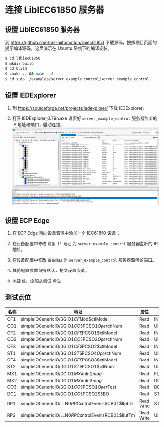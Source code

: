 # 连接 LibIEC61850 服务器

## 设置 LibIEC61850 服务器

到 https://github.com/mz-automation/libiec61850 下载源码，按照项目页面的提示编译源码，这里演示在 Ubuntu 系统下的编译安装。

```sh
$ cd libiec61850
$ mkdir build
$ cd build
$ cmake .. && make -j4
$ cd sudo ./examples/server_example_control/server_example_control
```

## 设置 IEDExplorer

1. 到 https://sourceforge.net/projects/iedexplorer/ 下载 IEDExplorer。

2. 打开 IEDExplorer_0.79n.exe 设置好 `server_example_control` 服务器监听的 IP 地址和端口，启动连接。
![libiec61850_1](./assets/libiec61850_1.jpg)

## 设置 ECP Edge

1. 在 ECP Edge 南向设备管理中添加一个 IEC61850 设备；

2. 在设备配置中修改 `设备 IP 地址` 为 `server_example_control` 服务器监听的 IP 地址。

3. 在设备配置中修改 `设备端口` 为 `server_example_control` 服务器监听的端口。

4. 其他配置参数保持默认，提交设置表单。

5. 添加 `组`，添加从测试 `点位`。

## 测试点位

| 名称 | 地址                                  | 属性 | 类型   |
| ---- | ------------------------------------- | ---- | ------ |
| CF1  | simpleIOGenericIO/GGIO1$CF$Mod$ctlModel       | Read | INT8   |
| CO1  | simpleIOGenericIO/GGIO1$CO$SPCSO1$Oper$ctlNum | Read | UINT8  |
| CF2  | simpleIOGenericIO/GGIO1$CF$SPCSO1$ctlModel    | Read | INT16  |
| CO2  | simpleIOGenericIO/GGIO1$CO$SPCSO2$Oper$ctlNum | Read | UINT16 |
| CF3  | simpleIOGenericIO/GGIO1$CF$SPCSO2$ctlModel    | Read | INT32  |
| ST1  | simpleIOGenericIO/GGIO1$ST$SPCSO4$Oper$ctlNum | Read | UINT32 |
| CF4  | simpleIOGenericIO/GGIO1$CF$SPCSO3$ctlModel    | Read | INT64  |
| ST2  | simpleIOGenericIO/GGIO1$ST$SPCSO1$ctlNum      | Read | UINT64 |
| MX1  | simpleIOGenericIO/GGIO1$MX$AnIn1$mag$f        | Read | FLOAT  |
| MX2  | simpleIOGenericIO/GGIO1$MX$AnIn3$mag$f        | Read | DOUBLE |
| CO3  | simpleIOGenericIO/GGIO1$CO$SPCSO1$Oper$Test   | Read | BOOL   |
| DC1  | simpleIOGenericIO/GGIO1$CO$SPCSO2$SBO         | Read | STRING |
| RP1  | simpleIOGenericIO/LLN0$RP$ControlEventsRCB01$RptID         | Read Write | STRING |
| RP2  | simpleIOGenericIO/LLN0$RP$ControlEventsRCB01$BufTm         | Read Write | UINT32 |
